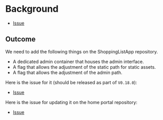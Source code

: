 # Background

- [Issue](https://github.com/Evanlab02/HomePortal/issues/24)

## Outcome

We need to add the following things on the ShoppingListApp repository.

- A dedicated  admin container that houses the admin interface.
- A flag that allows the adjustment of the static path for static assets.
- A flag that allows the adjustment of the admin path.

Here is the issue for it (should be released as part of `V0.18.0`):

- [Issue](https://github.com/Evanlab02/ShoppingListApp/issues/226)

Here is the issue for updating it on the home portal repository:

- [Issue](https://github.com/Evanlab02/HomePortal/issues/25)
